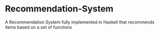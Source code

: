 # Recommendation-System
A Recommendation System fully implemented in Haskell that recommends items based on a set of functions
